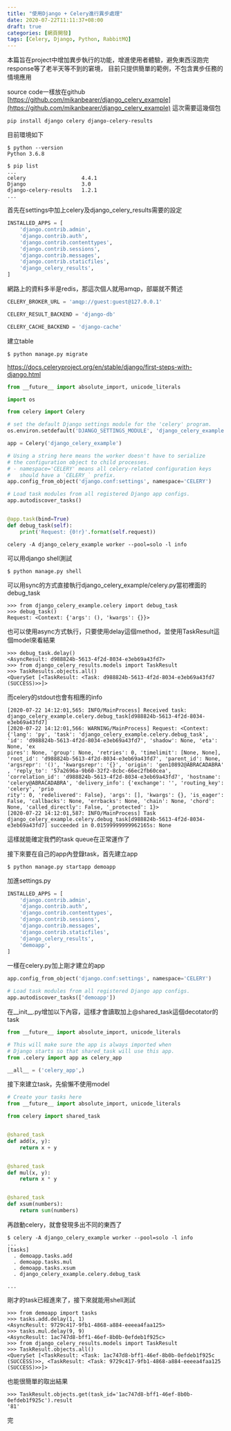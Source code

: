 ```yaml
---
title: "使用Django + Celery進行異步處理"
date: 2020-07-22T11:11:37+08:00
draft: true
categories: [網頁開發]
tags: [Celery, Django, Python, RabbitMQ]
---
```

本篇旨在project中增加異步執行的功能，增進使用者體驗，避免東西沒跑完response等了老半天等不到的窘境，
目前只提供簡單的範例，不包含異步任務的情境應用
<!--more-->
source code一樣放在github
[https://github.com/mikanbearer/django_celery_example](https://github.com/mikanbearer/django_celery_example)
這次需要這幾個包
```
pip install django celery django-celery-results
```

目前環境如下
```
$ python --version
Python 3.6.8

$ pip list
...
celery                  4.4.1
Django                  3.0
django-celery-results   1.2.1
...
```

首先在settings中加上celery及django_celery_results需要的設定
```:django_celery_example/settings.py {linenos=table, linenostart=33, hl_lines=[8]}
INSTALLED_APPS = [
    'django.contrib.admin',
    'django.contrib.auth',
    'django.contrib.contenttypes',
    'django.contrib.sessions',
    'django.contrib.messages',
    'django.contrib.staticfiles',
    'django_celery_results',
]
```


網路上的資料多半是redis，那這次個人就用amqp，部屬就不贅述
```:django_celery_example/settings.py {linenos=table, linenostart=124, hl_lines=[1,3,5]}
CELERY_BROKER_URL = 'amqp://guest:guest@127.0.0.1'

CELERY_RESULT_BACKEND = 'django-db'

CELERY_CACHE_BACKEND = 'django-cache'
```
建立table
```
$ python manage.py migrate
```
<a href="https://docs.celeryproject.org/en/stable/django/first-steps-with-django.html">https://docs.celeryproject.org/en/stable/django/first-steps-with-django.html</a>

```:django_celery_example/celery.py {linenos=table, linestart=1}
from __future__ import absolute_import, unicode_literals

import os

from celery import Celery

# set the default Django settings module for the 'celery' program.
os.environ.setdefault('DJANGO_SETTINGS_MODULE', 'django_celery_example.settings')

app = Celery('django_celery_example')

# Using a string here means the worker doesn't have to serialize
# the configuration object to child processes.
# - namespace='CELERY' means all celery-related configuration keys
#   should have a `CELERY_` prefix.
app.config_from_object('django.conf:settings', namespace='CELERY')

# Load task modules from all registered Django app configs.
app.autodiscover_tasks()


@app.task(bind=True)
def debug_task(self):
    print('Request: {0!r}'.format(self.request))
```

```
celery -A django_celery_example worker --pool=solo -l info
```

可以用django shell測試
```
$ python manage.py shell
```
可以用sync的方式直接執行django_celery_example/celery.py當初裡面的debug_task
```
>>> from django_celery_example.celery import debug_task
>>> debug_task()
Request: <Context: {'args': (), 'kwargs': {}}>
```
也可以使用async方式執行，只要使用delay這個method，並使用TaskResult這個model來看結果
```
>>> debug_task.delay()
<AsyncResult: d988824b-5613-4f2d-8034-e3eb69a43fd7>
>>> from django_celery_results.models import TaskResult
>>> TaskResults.objects.all()
<QuerySet [<TaskResult: <Task: d988824b-5613-4f2d-8034-e3eb69a43fd7 (SUCCESS)>>]>
```
而celery的stdout也會有相應的info
```
[2020-07-22 14:12:01,565: INFO/MainProcess] Received task: django_celery_example.celery.debug_task[d988824b-5613-4f2d-8034-e3eb69a43fd7]
[2020-07-22 14:12:01,566: WARNING/MainProcess] Request: <Context: {'lang': 'py', 'task': 'django_celery_example.celery.debug_task', 'id': 'd988824b-5613-4f2d-8034-e3eb69a43fd7', 'shadow': None, 'eta': None, 'ex
pires': None, 'group': None, 'retries': 0, 'timelimit': [None, None], 'root_id': 'd988824b-5613-4f2d-8034-e3eb69a43fd7', 'parent_id': None, 'argsrepr': '()', 'kwargsrepr': '{}', 'origin': 'gen10892@ABRACADABRA'
, 'reply_to': '57a2696a-9b60-32f2-8cbc-66ec2fb60cea', 'correlation_id': 'd988824b-5613-4f2d-8034-e3eb69a43fd7', 'hostname': 'celery@ABRACADABRA', 'delivery_info': {'exchange': '', 'routing_key': 'celery', 'prio
rity': 0, 'redelivered': False}, 'args': [], 'kwargs': {}, 'is_eager': False, 'callbacks': None, 'errbacks': None, 'chain': None, 'chord': None, 'called_directly': False, '_protected': 1}>
[2020-07-22 14:12:01,587: INFO/MainProcess] Task django_celery_example.celery.debug_task[d988824b-5613-4f2d-8034-e3eb69a43fd7] succeeded in 0.01599999999962165s: None
```
這樣就能確定我們的task queue在正常運作了
  
接下來要在自己的app內登錄task，首先建立app
```
$ python manage.py startapp demoapp
```
  
加進settings.py
```:django_celery_example/settings.py {linenos=table, linenostart=33, hl_lines=[9]}
INSTALLED_APPS = [
    'django.contrib.admin',
    'django.contrib.auth',
    'django.contrib.contenttypes',
    'django.contrib.sessions',
    'django.contrib.messages',
    'django.contrib.staticfiles',
    'django_celery_results',
    'demoapp',
]
```
一樣在celery.py加上剛才建立的app
```:django_celery_example/celery.py {linenos=table, linenostart=16, hl_lines=[4]}
app.config_from_object('django.conf:settings', namespace='CELERY')

# Load task modules from all registered Django app configs.
app.autodiscover_tasks(['demoapp'])

```
  
在__init__.py增加以下內容，這樣才會讀取加上@shared_task這個decotator的task
```:django_celery_example/__init__.py {linenos=table, linenostart=1, hl_lines=["1-7"]}
from __future__ import absolute_import, unicode_literals

# This will make sure the app is always imported when
# Django starts so that shared_task will use this app.
from .celery import app as celery_app

__all__ = ('celery_app',)
```
  
接下來建立task，先偷懶不使用model
```:demoapp/tasks.py {linenos=table, linenostart=1, hl_lines=[]}
# Create your tasks here
from __future__ import absolute_import, unicode_literals

from celery import shared_task


@shared_task
def add(x, y):
    return x + y


@shared_task
def mul(x, y):
    return x * y


@shared_task
def xsum(numbers):
    return sum(numbers)
```
  
再啟動celery，就會發現多出不同的東西了
```
$ celery -A django_celery_example worker --pool=solo -l info
...
[tasks]
  . demoapp.tasks.add
  . demoapp.tasks.mul
  . demoapp.tasks.xsum
  . django_celery_example.celery.debug_task

...
```
剛才的task已經進來了，接下來就能用shell測試
```
>>> from demoapp import tasks
>>> tasks.add.delay(1, 1)
<AsyncResult: 9729c417-9fb1-4868-a884-eeeea4faa125>
>>> tasks.mul.delay(9, 9)
<AsyncResult: 1ac747d8-bff1-46ef-8b0b-0efdeb1f925c>
>>> from django_celery_results.models import TaskResult
>>> TaskResult.objects.all()
<QuerySet [<TaskResult: <Task: 1ac747d8-bff1-46ef-8b0b-0efdeb1f925c (SUCCESS)>>, <TaskResult: <Task: 9729c417-9fb1-4868-a884-eeeea4faa125 (SUCCESS)>>]>
```
也能很簡單的取出結果
```
>>> TaskResult.objects.get(task_id='1ac747d8-bff1-46ef-8b0b-0efdeb1f925c').result
'81'
```
完
